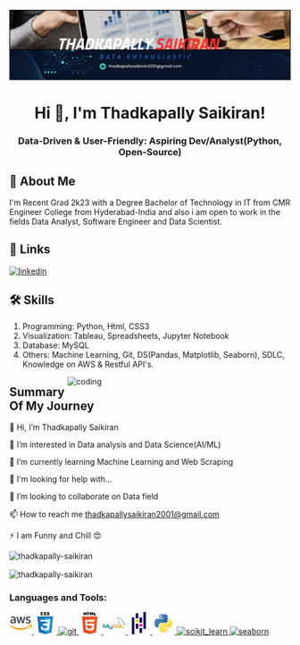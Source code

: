![logo](https://github.com/Thadkapally-Saikiran/Thadkapally-Saikiran/blob/main/Thadkapally%20SaikirAN.png)
<h1 align="center">Hi 👋, I'm Thadkapally Saikiran!</h1>
<h3 align="center">Data-Driven & User-Friendly: Aspiring Dev/Analyst(Python, Open-Source)</h3>


## 🚀 About Me
I'm Recent Grad 2k23 with a Degree Bachelor of Technology in IT from CMR Engineer College from Hyderabad-India and also i am open to work in the fields Data Analyst, Software Engineer and Data Scientist.


## 🔗 Links

[![linkedin](https://img.shields.io/badge/linkedin-0A66C2?style=for-the-badge&logo=linkedin&logoColor=white)](https://www.linkedin.com/in/thadkapally-saikiran/)



## 🛠 Skills
1. Programming: Python, Html, CSS3
2. Visualization: Tableau, Spreadsheets, Jupyter Notebook
3. Database: MySQL
4. Others: Machine Learning, Git, DS(Pandas, Matplotlib, Seaborn), SDLC, Knowledge on AWS & Restful API's.

<img align="right" alt="coding" width="400" src="https://cdn.dribbble.com/users/730703/screenshots/6581243/avento.gif">

## Summary Of My Journey
👋 Hi, I’m Thadkapally Saikiran

👀 I’m interested in Data analysis and Data Science(AI/ML)

🌱 I’m currently learning Machine Learning and Web Scraping

🤔 I'm looking for help with...

💞️ I’m looking to collaborate on Data field

📫 How to reach me thadkapallysaikiran2001@gmail.com

⚡️ I am Funny and Chill 😍


<p>&nbsp;<img align="left" src="https://github-readme-stats.vercel.app/api?username=thadkapally-saikiran&show_icons=true&locale=en" alt="thadkapally-saikiran" /></p>

<p><img align="center" src="https://github-readme-streak-stats.herokuapp.com/?user=thadkapally-saikiran&" alt="thadkapally-saikiran" /></p>

<h3 align="left">Languages and Tools:</h3>
<p align="left"> <a href="https://aws.amazon.com" target="_blank" rel="noreferrer"> <img src="https://raw.githubusercontent.com/devicons/devicon/master/icons/amazonwebservices/amazonwebservices-original-wordmark.svg" alt="aws" width="40" height="40"/> </a> <a href="https://www.w3schools.com/css/" target="_blank" rel="noreferrer"> <img src="https://raw.githubusercontent.com/devicons/devicon/master/icons/css3/css3-original-wordmark.svg" alt="css3" width="40" height="40"/> </a> <a href="https://git-scm.com/" target="_blank" rel="noreferrer"> <img src="https://www.vectorlogo.zone/logos/git-scm/git-scm-icon.svg" alt="git" width="40" height="40"/> </a> <a href="https://www.w3.org/html/" target="_blank" rel="noreferrer"> <img src="https://raw.githubusercontent.com/devicons/devicon/master/icons/html5/html5-original-wordmark.svg" alt="html5" width="40" height="40"/> </a> <a href="https://www.mysql.com/" target="_blank" rel="noreferrer"> <img src="https://raw.githubusercontent.com/devicons/devicon/master/icons/mysql/mysql-original-wordmark.svg" alt="mysql" width="40" height="40"/> </a> <a href="https://pandas.pydata.org/" target="_blank" rel="noreferrer"> <img src="https://raw.githubusercontent.com/devicons/devicon/2ae2a900d2f041da66e950e4d48052658d850630/icons/pandas/pandas-original.svg" alt="pandas" width="40" height="40"/> </a> <a href="https://www.python.org" target="_blank" rel="noreferrer"> <img src="https://raw.githubusercontent.com/devicons/devicon/master/icons/python/python-original.svg" alt="python" width="40" height="40"/> </a> <a href="https://scikit-learn.org/" target="_blank" rel="noreferrer"> <img src="https://upload.wikimedia.org/wikipedia/commons/0/05/Scikit_learn_logo_small.svg" alt="scikit_learn" width="40" height="40"/> </a> <a href="https://seaborn.pydata.org/" target="_blank" rel="noreferrer"> <img src="https://seaborn.pydata.org/_images/logo-mark-lightbg.svg" alt="seaborn" width="40" height="40"/> </a> </p>
